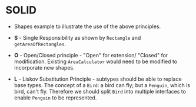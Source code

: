 # SOLID

+ Shapes example to illustrate the use of the above principles.

+ **S** - Single Responsibility as shown by `Rectangle` and `getAreaOfRectangles`.
+ **O** - Open/Closed principle - "Open" for extension/ "Closed" for modification.
  Existing `AreaCalculator` would need to be modified to incorporate new shapes.
+ **L** - Liskov Substitution Principle - subtypes should be able to replace base types.
The concept of a `Bird`: a bird can fly; but a `Penguin`, which is bird, can't fly.
Therefore we should split `Bird` into multiple interfaces to enable `Penguin` to be represented.